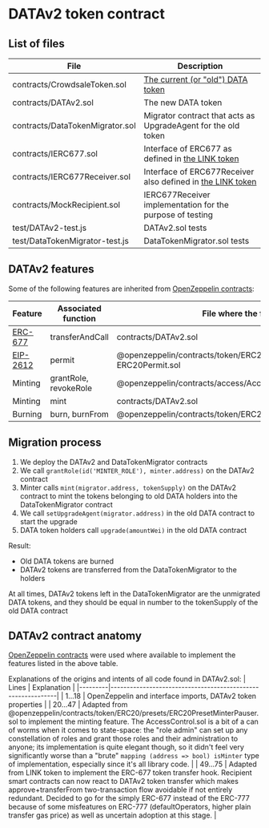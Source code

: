 # DATAv2 token contract

## List of files

| File                           | Description |
|--------------------------------|-------------|
|contracts/CrowdsaleToken.sol    | [The current (or "old") DATA token](https://etherscan.io/address/0x0cf0ee63788a0849fe5297f3407f701e122cc023#readContract) |
|contracts/DATAv2.sol            | The new DATA token |
|contracts/DataTokenMigrator.sol | Migrator contract that acts as UpgradeAgent for the old token |
|contracts/IERC677.sol           | Interface of ERC677 as defined in [the LINK token](https://etherscan.io/address/0x514910771af9ca656af840dff83e8264ecf986ca#code) |
|contracts/IERC677Receiver.sol   | Interface of ERC677Receiver also defined in [the LINK token](https://etherscan.io/address/0x514910771af9ca656af840dff83e8264ecf986ca#code) |
|contracts/MockRecipient.sol     | IERC677Receiver implementation for the purpose of testing |
|test/DATAv2-test.js             | DATAv2.sol tests |
|test/DataTokenMigrator-test.js  | DataTokenMigrator.sol tests |

## DATAv2 features

Some of the following features are inherited from [OpenZeppelin contracts](https://github.com/OpenZeppelin/openzeppelin-contracts/tree/v4.0.0/contracts):

| Feature                                                   | Associated function   | File where the function is                                            |
|-----------------------------------------------------------|-----------------------|-----------------------------------------------------------------------|
| [ERC-677](https://github.com/ethereum/EIPs/issues/677)    | transferAndCall       | contracts/DATAv2.sol                                                  |
| [EIP-2612](https://eips.ethereum.org/EIPS/eip-2612)       | permit                | @openzeppelin/contracts/token/ERC20/extensions/draft-ERC20Permit.sol  |
| Minting           | grantRole, revokeRole | @openzeppelin/contracts/access/AccessControl.sol                  |
| Minting           | mint                  | contracts/DATAv2.sol                                              |
| Burning           | burn, burnFrom        | @openzeppelin/contracts/token/ERC20/extensions/ERC20Burnable.sol  |

## Migration process

1. We deploy the DATAv2 and DataTokenMigrator contracts
2. We call `grantRole(id('MINTER_ROLE'), minter.address)` on the DATAv2 contract
3. Minter calls `mint(migrator.address, tokenSupply)` on the DATAv2 contract to mint the tokens belonging to old DATA holders into the DataTokenMigrator contract
4. We call `setUpgradeAgent(migrator.address)` in the old DATA contract to start the upgrade
5. DATA token holders call `upgrade(amountWei)` in the old DATA contract

Result:
* Old DATA tokens are burned
* DATAv2 tokens are transferred from the DataTokenMigrator to the holders

At all times, DATAv2 tokens left in the DataTokenMigrator are the unmigrated DATA tokens, and they should be equal in number to the tokenSupply of the old DATA contract

## DATAv2 contract anatomy

[OpenZeppelin contracts](https://github.com/OpenZeppelin/openzeppelin-contracts/tree/v4.0.0/contracts) were used where available to implement the features listed in the above table.

Explanations of the origins and intents of all code found in DATAv2.sol:
| Lines   | Explanation                                                 |
|---------|-------------------------------------------------------------|
| 1...18  | OpenZeppelin and interface imports, DATAv2 token properties |
| 20...47 | Adapted from @openzeppelin/contracts/token/ERC20/presets/ERC20PresetMinterPauser.sol to implement the minting feature. The AccessControl.sol is a bit of a can of worms when it comes to state-space: the "role admin" can set up any constellation of roles and grant those roles and their administration to anyone; its implementation is quite elegant though, so it didn't feel very significantly worse than a "brute" `mapping (address => bool) isMinter` type of implementation, especially since it's all library code. |
| 49...75 | Adapted from LINK token to implement the ERC-677 token transfer hook. Recipient smart contracts can now react to DATAv2 token transfer which makes approve+transferFrom two-transaction flow avoidable if not entirely redundant. Decided to go for the simply ERC-677 instead of the ERC-777 because of some misfeatures on ERC-777 (defaultOperators, higher plain transfer gas price) as well as uncertain adoption at this stage. |
